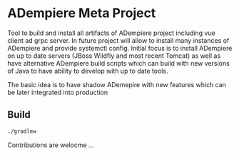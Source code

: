 # ADempiere Meta Project
Tool to build and install all artifacts of ADempiere project including vue client ad grpc server. 
In future project will allow to install many instances of ADempiere and provide systemctl config.
Initial focus is to install ADempiere on up to date servers (JBoss Wildfly and most recent Tomcat)
as well as have alternative ADempiere build scripts which can build with new versions of Java
to have ability to develop with up to date tools.

The basic idea is to have shadow ADemepire with new features which can be later integrated into
production

## Build
``` bash
./gradlew
```

Contributions are welocme ...
